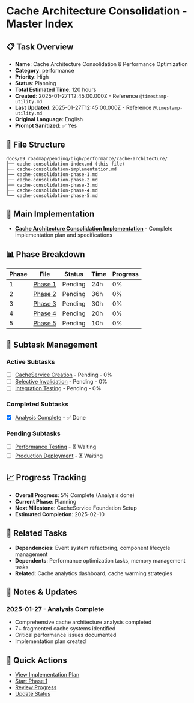 # Cache Architecture Consolidation - Master Index

## 📋 Task Overview
- **Name**: Cache Architecture Consolidation & Performance Optimization
- **Category**: performance
- **Priority**: High
- **Status**: Planning
- **Total Estimated Time**: 120 hours
- **Created**: 2025-01-27T12:45:00.000Z - Reference `@timestamp-utility.md`
- **Last Updated**: 2025-01-27T12:45:00.000Z - Reference `@timestamp-utility.md`
- **Original Language**: English
- **Prompt Sanitized**: ✅ Yes

## 📁 File Structure
```
docs/09_roadmap/pending/high/performance/cache-architecture/
├── cache-consolidation-index.md (this file)
├── cache-consolidation-implementation.md
├── cache-consolidation-phase-1.md
├── cache-consolidation-phase-2.md
├── cache-consolidation-phase-3.md
├── cache-consolidation-phase-4.md
└── cache-consolidation-phase-5.md
```

## 🎯 Main Implementation
- **[Cache Architecture Consolidation Implementation](./cache-consolidation-implementation.md)** - Complete implementation plan and specifications

## 📊 Phase Breakdown
| Phase | File | Status | Time | Progress |
|-------|------|--------|------|----------|
| 1 | [Phase 1](./cache-consolidation-phase-1.md) | Pending | 24h | 0% |
| 2 | [Phase 2](./cache-consolidation-phase-2.md) | Pending | 36h | 0% |
| 3 | [Phase 3](./cache-consolidation-phase-3.md) | Pending | 30h | 0% |
| 4 | [Phase 4](./cache-consolidation-phase-4.md) | Pending | 20h | 0% |
| 5 | [Phase 5](./cache-consolidation-phase-5.md) | Pending | 10h | 0% |

## 🔄 Subtask Management
### Active Subtasks
- [ ] [CacheService Creation](./cache-consolidation-phase-1.md) - Pending - 0%
- [ ] [Selective Invalidation](./cache-consolidation-phase-2.md) - Pending - 0%
- [ ] [Integration Testing](./cache-consolidation-phase-3.md) - Pending - 0%

### Completed Subtasks
- [x] [Analysis Complete](./cache-consolidation-analysis.md) - ✅ Done

### Pending Subtasks
- [ ] [Performance Testing](./cache-consolidation-phase-4.md) - ⏳ Waiting
- [ ] [Production Deployment](./cache-consolidation-phase-5.md) - ⏳ Waiting

## 📈 Progress Tracking
- **Overall Progress**: 5% Complete (Analysis done)
- **Current Phase**: Planning
- **Next Milestone**: CacheService Foundation Setup
- **Estimated Completion**: 2025-02-10

## 🔗 Related Tasks
- **Dependencies**: Event system refactoring, component lifecycle management
- **Dependents**: Performance optimization tasks, memory management tasks
- **Related**: Cache analytics dashboard, cache warming strategies

## 📝 Notes & Updates
### 2025-01-27 - Analysis Complete
- Comprehensive cache architecture analysis completed
- 7+ fragmented cache systems identified
- Critical performance issues documented
- Implementation plan created

## 🚀 Quick Actions
- [View Implementation Plan](./cache-consolidation-implementation.md)
- [Start Phase 1](./cache-consolidation-phase-1.md)
- [Review Progress](#progress-tracking)
- [Update Status](#notes--updates)
